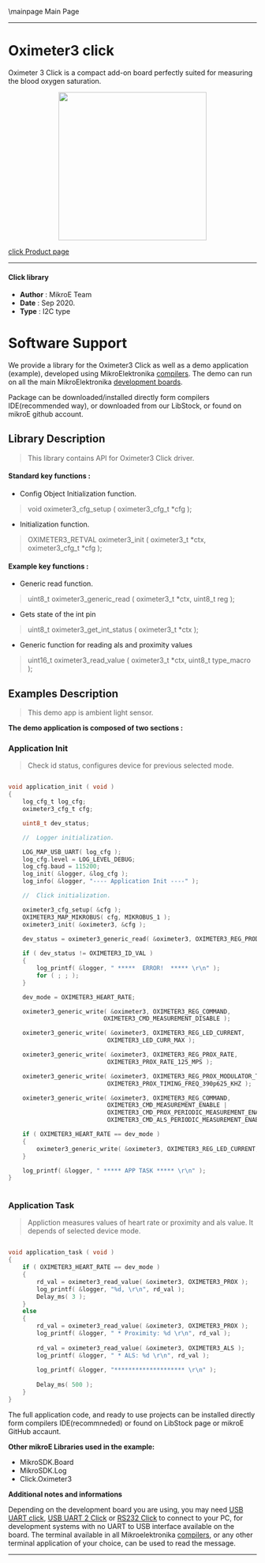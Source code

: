 \mainpage Main Page
 
---
# Oximeter3 click

Oximeter 3 Click is a compact add-on board perfectly suited for measuring the blood oxygen saturation.

<p align="center">
  <img src="@{CLICK_IMAGE_LINK}" height=300px>
</p>


[click Product page](https://www.mikroe.com/oximeter-3-click)

---


#### Click library 

- **Author**        : MikroE Team
- **Date**          : Sep 2020.
- **Type**          : I2C type


# Software Support

We provide a library for the Oximeter3 Click 
as well as a demo application (example), developed using MikroElektronika 
[compilers](http://shop.mikroe.com/compilers). 
The demo can run on all the main MikroElektronika [development boards](http://shop.mikroe.com/development-boards).

Package can be downloaded/installed directly form compilers IDE(recommended way), or downloaded from our LibStock, or found on mikroE github account. 

## Library Description

> This library contains API for Oximeter3 Click driver.

#### Standard key functions :

- Config Object Initialization function.
> void oximeter3_cfg_setup ( oximeter3_cfg_t *cfg ); 
 
- Initialization function.
> OXIMETER3_RETVAL oximeter3_init ( oximeter3_t *ctx, oximeter3_cfg_t *cfg );

#### Example key functions :

- Generic read function.
> uint8_t oximeter3_generic_read ( oximeter3_t *ctx, uint8_t reg );
 
- Gets state of the int pin
> uint8_t oximeter3_get_int_status ( oximeter3_t *ctx );

- Generic function for reading als and proximity values
> uint16_t oximeter3_read_value ( oximeter3_t *ctx, uint8_t type_macro );

## Examples Description

> This demo app is ambient light sensor. 

**The demo application is composed of two sections :**

### Application Init 

> Check id status, configures device for previous selected mode.

```c

void application_init ( void )
{
    log_cfg_t log_cfg;
    oximeter3_cfg_t cfg;

    uint8_t dev_status;

    //  Logger initialization.

    LOG_MAP_USB_UART( log_cfg );
    log_cfg.level = LOG_LEVEL_DEBUG;
    log_cfg.baud = 115200;
    log_init( &logger, &log_cfg );
    log_info( &logger, "---- Application Init ----" );

    //  Click initialization.

    oximeter3_cfg_setup( &cfg );
    OXIMETER3_MAP_MIKROBUS( cfg, MIKROBUS_1 );
    oximeter3_init( &oximeter3, &cfg );

    dev_status = oximeter3_generic_read( &oximeter3, OXIMETER3_REG_PRODUCT_ID );
    
    if ( dev_status != OXIMETER3_ID_VAL )
    {
        log_printf( &logger, " *****  ERROR!  ***** \r\n" );
        for ( ; ; );
    }

    dev_mode = OXIMETER3_HEART_RATE;

    oximeter3_generic_write( &oximeter3, OXIMETER3_REG_COMMAND,
                           OXIMETER3_CMD_MEASUREMENT_DISABLE );

    oximeter3_generic_write( &oximeter3, OXIMETER3_REG_LED_CURRENT,
                            OXIMETER3_LED_CURR_MAX );

    oximeter3_generic_write( &oximeter3, OXIMETER3_REG_PROX_RATE,
                            OXIMETER3_PROX_RATE_125_MPS );

    oximeter3_generic_write( &oximeter3, OXIMETER3_REG_PROX_MODULATOR_TIMING,
                            OXIMETER3_PROX_TIMING_FREQ_390p625_KHZ );

    oximeter3_generic_write( &oximeter3, OXIMETER3_REG_COMMAND,
                            OXIMETER3_CMD_MEASUREMENT_ENABLE |
                            OXIMETER3_CMD_PROX_PERIODIC_MEASUREMENT_ENABLE |
                            OXIMETER3_CMD_ALS_PERIODIC_MEASUREMENT_ENABLE );

    if ( OXIMETER3_HEART_RATE == dev_mode )
    {
        oximeter3_generic_write( &oximeter3, OXIMETER3_REG_LED_CURRENT, 12 );
    }

    log_printf( &logger, " ***** APP TASK ***** \r\n" );
}
  
```

### Application Task

> Appliction measures values of heart rate or proximity and als value. 
> It depends of selected device mode. 

```c

void application_task ( void )
{
    if ( OXIMETER3_HEART_RATE == dev_mode )
    {
        rd_val = oximeter3_read_value( &oximeter3, OXIMETER3_PROX );
        log_printf( &logger, "%d, \r\n", rd_val );
        Delay_ms( 3 );
    }
    else
    {
        rd_val = oximeter3_read_value( &oximeter3, OXIMETER3_PROX );
        log_printf( &logger, " * Proximity: %d \r\n", rd_val );
        
        rd_val = oximeter3_read_value( &oximeter3, OXIMETER3_ALS );
        log_printf( &logger, " * ALS: %d \r\n", rd_val );
        
        log_printf( &logger, "******************** \r\n" );
        
        Delay_ms( 500 );
    }
} 

```

The full application code, and ready to use projects can be  installed directly form compilers IDE(recommneded) or found on LibStock page or mikroE GitHub accaunt.

**Other mikroE Libraries used in the example:** 

- MikroSDK.Board
- MikroSDK.Log
- Click.Oximeter3

**Additional notes and informations**

Depending on the development board you are using, you may need 
[USB UART click](http://shop.mikroe.com/usb-uart-click), 
[USB UART 2 Click](http://shop.mikroe.com/usb-uart-2-click) or 
[RS232 Click](http://shop.mikroe.com/rs232-click) to connect to your PC, for 
development systems with no UART to USB interface available on the board. The 
terminal available in all Mikroelektronika 
[compilers](http://shop.mikroe.com/compilers), or any other terminal application 
of your choice, can be used to read the message.



---
